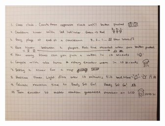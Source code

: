 ![10 Ideas](https://github.com/JwayYih/Interactive-Lab-Hub/blob/master/Pre-Labs/Pre-Lab%202/10%20Ideas.jpg)
